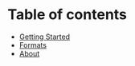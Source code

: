 # Table of contents

* [Getting Started](getting-started.md)
* [Formats](format.md)
* [About](about.md)
